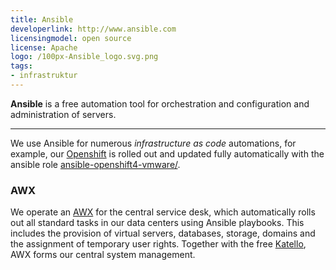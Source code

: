 ```yaml
---
title: Ansible
developerlink: http://www.ansible.com
licensingmodel: open source
license: Apache
logo: /100px-Ansible_logo.svg.png
tags:
- infrastruktur
---
```

__Ansible__ is a free automation tool for orchestration and configuration and administration of servers.

---

We use Ansible for numerous _infrastructure as code_ automations, for example, our [Openshift](openshift.html) is rolled out and updated fully automatically with the ansible role [ansible-openshift4-vmware/](https://github.com/it-at-m/ansible-openshift4-vmware/).

### AWX

We operate an [AWX](https://github.com/ansible/awx) for the central service desk, which automatically rolls out all standard tasks in our data centers using Ansible playbooks.
This includes the provision of virtual servers, databases, storage, domains and the assignment of temporary user rights.
Together with the free [Katello](/software/katello), AWX forms our central system management.
